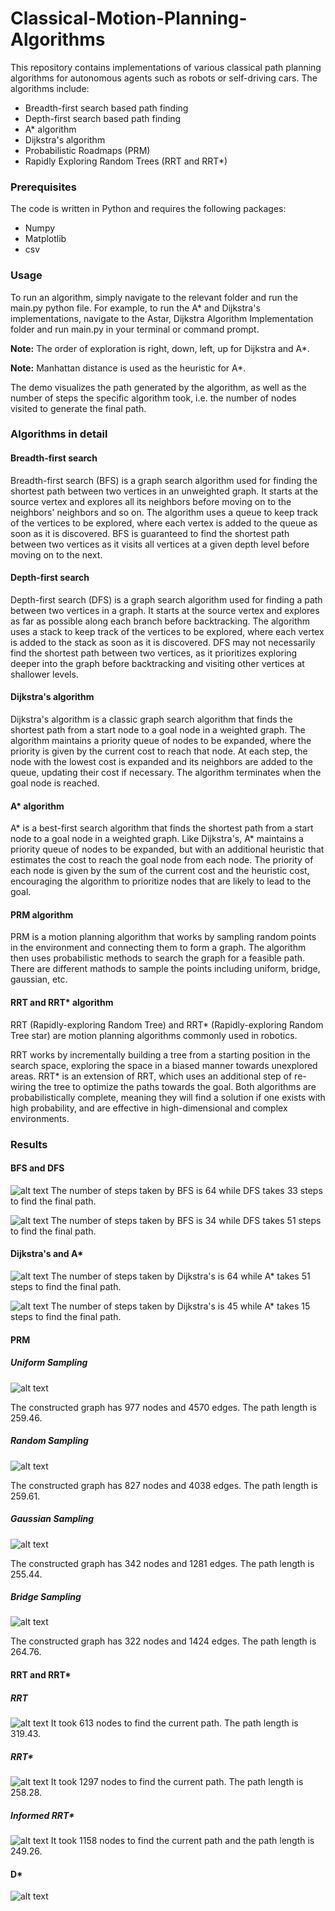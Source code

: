 # Classical-Motion-Planning-Algorithms

This repository contains implementations of various classical path planning algorithms for autonomous agents such as robots or self-driving cars. The algorithms include:
- Breadth-first search based path finding
- Depth-first search based path finding
- A* algorithm
- Dijkstra's algorithm
- Probabilistic Roadmaps (PRM)
- Rapidly Exploring Random Trees (RRT and RRT*)

### Prerequisites
The code is written in Python and requires the following packages:
- Numpy
- Matplotlib
- csv 

### Usage
To run an algorithm, simply navigate to the relevant folder and run the main.py python file. For example, to run the A* and Dijkstra's implementations, navigate to the Astar, Dijkstra Algorithm Implementation folder and run main.py in your terminal or command prompt.

**Note:** The order of exploration is right, down, left, up for Dijkstra and A*.

**Note:** Manhattan distance is used as the heuristic for A*.

The demo visualizes the path generated by the algorithm, as well as the number of steps the specific algorithm took, i.e. the number of nodes visited to generate the final path.

### Algorithms in detail

#### Breadth-first search
Breadth-first search (BFS) is a graph search algorithm used for finding the shortest path between two vertices in an unweighted graph. It starts at the source vertex and explores all its neighbors before moving on to the neighbors' neighbors and so on. The algorithm uses a queue to keep track of the vertices to be explored, where each vertex is added to the queue as soon as it is discovered. BFS is guaranteed to find the shortest path between two vertices as it visits all vertices at a given depth level before moving on to the next.

#### Depth-first search
Depth-first search (DFS) is a graph search algorithm used for finding a path between two vertices in a graph. It starts at the source vertex and explores as far as possible along each branch before backtracking. The algorithm uses a stack to keep track of the vertices to be explored, where each vertex is added to the stack as soon as it is discovered. DFS may not necessarily find the shortest path between two vertices, as it prioritizes exploring deeper into the graph before backtracking and visiting other vertices at shallower levels.

#### Dijkstra's algorithm
Dijkstra's algorithm is a classic graph search algorithm that finds the shortest path from a start node to a goal node in a weighted graph. The algorithm maintains a priority queue of nodes to be expanded, where the priority is given by the current cost to reach that node. At each step, the node with the lowest cost is expanded and its neighbors are added to the queue, updating their cost if necessary. The algorithm terminates when the goal node is reached.

#### A* algorithm
A* is a best-first search algorithm that finds the shortest path from a start node to a goal node in a weighted graph. Like Dijkstra's, A* maintains a priority queue of nodes to be expanded, but with an additional heuristic that estimates the cost to reach the goal node from each node. The priority of each node is given by the sum of the current cost and the heuristic cost, encouraging the algorithm to prioritize nodes that are likely to lead to the goal.

#### PRM algorithm
PRM is a motion planning algorithm that works by sampling random points in the environment and connecting them to form a graph. The algorithm then uses probabilistic methods to search the graph for a feasible path. There are different mathods to sample the points including uniform, bridge, gaussian, etc.

#### RRT and RRT* algorithm
RRT (Rapidly-exploring Random Tree) and RRT* (Rapidly-exploring Random Tree star) are motion planning algorithms commonly used in robotics.

RRT works by incrementally building a tree from a starting position in the search space, exploring the space in a biased manner towards unexplored areas. RRT* is an extension of RRT, which uses an additional step of re-wiring the tree to optimize the paths towards the goal. Both algorithms are probabilistically complete, meaning they will find a solution if one exists with high probability, and are effective in high-dimensional and complex environments. 

### Results

#### BFS and DFS

![alt text](https://github.com/mayankbansal82/Classical-Motion-Planning-Algorithms/blob/main/images/BFSDFS1.png)
The number of steps taken by BFS is 64 while DFS takes 33 steps to find the final path.

![alt text](https://github.com/mayankbansal82/Classical-Motion-Planning-Algorithms/blob/main/images/BFSDFS2.png)
The number of steps taken by BFS is 34 while DFS takes 51 steps to find the final path.

#### Dijkstra's and A*

![alt text](https://github.com/mayankbansal82/Classical-Motion-Planning-Algorithms/blob/main/images/AD1.png)
The number of steps taken by Dijkstra's is 64 while A* takes 51 steps to find the final path.

![alt text](https://github.com/mayankbansal82/Classical-Motion-Planning-Algorithms/blob/main/images/AD2.png)
The number of steps taken by Dijkstra's is 45 while A* takes 15 steps to find the final path.

#### PRM
##### Uniform Sampling
![alt text](https://github.com/mayankbansal82/Classical-Motion-Planning-Algorithms/blob/main/images/Uniform_sampling.png)

The constructed graph has 977 nodes and 4570 edges. The path length is 259.46.

##### Random Sampling
![alt text](https://github.com/mayankbansal82/Classical-Motion-Planning-Algorithms/blob/main/images/Random_sampling.png)

The constructed graph has 827 nodes and 4038 edges. The path length is 259.61.

##### Gaussian Sampling
![alt text](https://github.com/mayankbansal82/Classical-Motion-Planning-Algorithms/blob/main/images/Gaussian_sampling.png)

The constructed graph has 342 nodes and 1281 edges. The path length is 255.44.

##### Bridge Sampling
![alt text](https://github.com/mayankbansal82/Classical-Motion-Planning-Algorithms/blob/main/images/Bridge_sampling.png)

The constructed graph has 322 nodes and 1424 edges. The path length is 264.76.


#### RRT and RRT*
##### RRT
![alt text](https://github.com/mayankbansal82/Classical-Motion-Planning-Algorithms/blob/main/images/RRT.png)
It took 613 nodes to find the current path. The path length is 319.43.
##### RRT*
![alt text](https://github.com/mayankbansal82/Classical-Motion-Planning-Algorithms/blob/main/images/RRT_star.png)
It took 1297 nodes to find the current path. The path length is 258.28.
##### Informed RRT*
![alt text](https://github.com/mayankbansal82/Classical-Motion-Planning-Algorithms/blob/main/images/RRT_star.png)
It took 1158 nodes to find the current path and the path length is 249.26.


#### D*
![alt text](https://github.com/mayankbansal82/Classical-Motion-Planning-Algorithms/blob/main/images/RRT_star.png)







